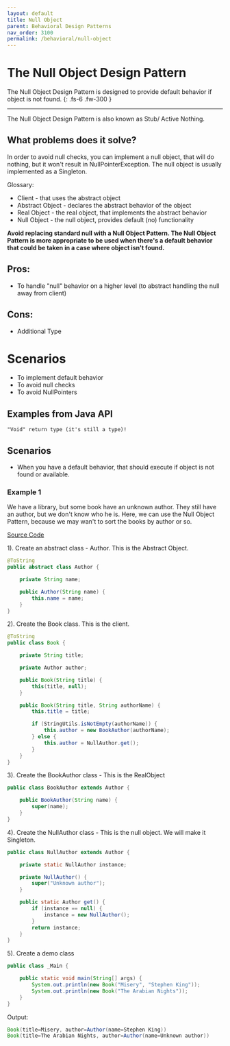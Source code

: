 ```yaml
---
layout: default
title: Null Object
parent: Behavioral Design Patterns
nav_order: 3100
permalink: /behavioral/null-object
---
```


# The Null Object Design Pattern 

The Null Object Design Pattern is designed to provide default behavior if object is not found.
{: .fs-6 .fw-300 }

--- 

The Null Object Design Pattern is also known as Stub/ Active Nothing.

## What problems does it solve?
In order to avoid null checks, you can implement a null object, that will do nothing, but it won't
result in NullPointerException. The null object is usually implemented as a Singleton.

Glossary:
- Client - that uses the abstract object
- Abstract Object - declares the abstract behavior of the object
- Real Object - the real object, that implements the abstract behavior
- Null Object - the null object, provides default (no) functionality

**Avoid replacing standard null with a Null Object Pattern. The Null Object Pattern is more appropriate to be used 
when there's a default behavior that could be taken in a case where object isn't found.**

## Pros:
* To handle "null" behavior on a higher level (to abstract handling the null away from client)

## Cons:
* Additional Type

# Scenarios
* To implement default behavior
* To avoid null checks
* To avoid NullPointers

## Examples from Java API
```
"Void" return type (it's still a type)!
```
## Scenarios
* When you have a default behavior, that should execute if object is not found or available.

### Example 1
We have a library, but some book have an unknown author. They still have an author, but we don't know who he is.
Here, we can use the Null Object Pattern, because we may wan't to sort the books by author or so.

[Source Code](https://github.com/Iretha/ebook-design-patterns/tree/master/src/com/smdev/behavioral/null_object) 

1). Create an abstract class - Author. This is the Abstract Object.
```java
@ToString
public abstract class Author {

    private String name;

    public Author(String name) {
        this.name = name;
    }
}
```
2). Create the Book class. This is the client.
```java
@ToString
public class Book {

    private String title;

    private Author author;

    public Book(String title) {
        this(title, null);
    }

    public Book(String title, String authorName) {
        this.title = title;

        if (StringUtils.isNotEmpty(authorName)) {
            this.author = new BookAuthor(authorName);
        } else {
            this.author = NullAuthor.get();
        }
    }
}
```
3). Create the BookAuthor class - This is the RealObject
```java
public class BookAuthor extends Author {

    public BookAuthor(String name) {
        super(name);
    }
}
```
4). Create the NullAuthor class - This is the null object. We will make it Singleton.
```java
public class NullAuthor extends Author {

    private static NullAuthor instance;

    private NullAuthor() {
        super("Unknown author");
    }

    public static Author get() {
        if (instance == null) {
            instance = new NullAuthor();
        }
        return instance;
    }
}
```
5). Create a demo class
```java
public class _Main {

    public static void main(String[] args) {
        System.out.println(new Book("Misery", "Stephen King"));
        System.out.println(new Book("The Arabian Nights"));
    }
}
```
Output:
```java
Book(title=Misery, author=Author(name=Stephen King))
Book(title=The Arabian Nights, author=Author(name=Unknown author))
```